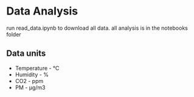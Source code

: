 # Data Analysis

run read_data.ipynb to download all data.
all analysis is in the notebooks folder

## Data units

* Temperature - °C
* Humidity - %
* CO2 - ppm
* PM - µg/m3
